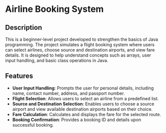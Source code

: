 # Airline Booking System

## Description

This is a beginner-level project developed to strengthen the basics of Java programming. The project simulates a flight booking system where users can select airlines, choose source and destination airports, and view fare details. It is designed to help understand concepts such as arrays, user input handling, and basic class operations in Java.

## Features

- **User Input Handling**: Prompts the user for personal details, including name, contact number, address, and passport number.
- **Flight Selection**: Allows users to select an airline from a predefined list.
- **Source and Destination Selection**: Enables users to choose a source airport and view available destination airports based on their choice.
- **Fare Calculation**: Calculates and displays the fare for the selected route.
- **Booking Confirmation**: Provides a booking ID and details upon successful booking.

